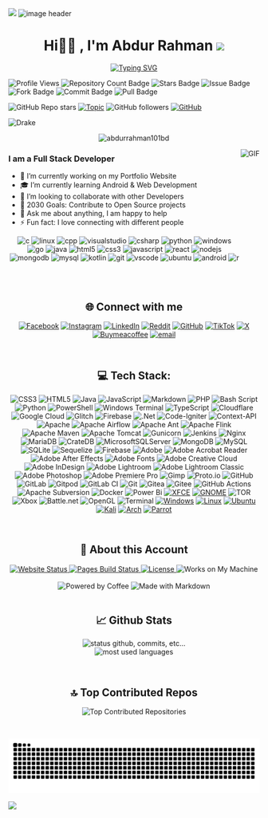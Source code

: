   <!--horizontal divider(gradiant)-->
<img src="https://user-images.githubusercontent.com/73097560/115834477-dbab4500-a447-11eb-908a-139a6edaec5c.gif">

<img alt="image header" src="https://raw.githubusercontent.com/marcos-inja/marcos-inja/main/imgs/header.png">

<h1 align="center">Hi👋🏻 , I'm Abdur Rahman <img src="https://media.giphy.com/media/TEnXkcsHrP4YedChhA/giphy.gif" width="35"></h1>
<div align="center">
  
[![Typing SVG](https://readme-typing-svg.herokuapp.com?font=Fira+Code&weight=100&size=25&pause=1000&width=435&lines=Full-Stack+Developer;Software+Developer;Web+Developer;AI+Enthusiast;Machine+Learning+Practitioner;Data+Science+Explorer;Tech+Enthusiast;Always+learning+new+things;Deep+Learning+Developer;Lifelong+learner+and+problem+solver;Open+Source+Contributor;Passionate+about+clean+code+and+innovation;Abdur+Rahman)](https://git.io/typing-svg)

</div>

<p><img src="https://komarev.com/ghpvc/?username=abdurrahman101bd" alt="Profile Views"> <img src="https://custom-icon-badges.herokuapp.com/badge/Repo-blue.svg?logo=repo" alt="Repository Count Badge">
<img src="https://custom-icon-badges.herokuapp.com/badge/Star-yellow.svg?logo=star" alt="Stars Badge">
<img src="https://custom-icon-badges.herokuapp.com/badge/Issue-red.svg?logo=issue" alt="Issue Badge">
<img src="https://custom-icon-badges.herokuapp.com/badge/Fork-orange.svg?logo=fork" alt="Fork Badge">
<img src="https://custom-icon-badges.herokuapp.com/badge/Commit-green.svg?logo=commit" alt="Commit Badge">
<img src="https://custom-icon-badges.herokuapp.com/badge/Pull Request-purple.svg?logo=pr" alt="Pull Badge"></p>

![GitHub Repo stars](https://img.shields.io/github/stars/abdurrahman101bd/Digital-Clock?style=social) [![Topic](https://img.shields.io/badge/Topic-ALL-blue?logo=github)](https://github.com/topics/Digital) ![GitHub followers](https://img.shields.io/github/followers/abdurrahman101bd?style=social) [![GitHub](https://img.shields.io/badge/GitHub-abdurrahman101bd-181717?logo=github)](https://github.com/abdurrahman101bd)

<p><img src="https://readme-typing-svg.herokuapp.com?color=FF0000&amp;center=true&amp;vCenter=true&amp;height=30&amp;lines=Abdur+Rahman" alt="Drake"></p>
  <p align="center" height="140px"> <img src="https://komarev.com/ghpvc/?username=abdurrahman101bd&amp;label=visitors&amp;color=31c442&amp;style=plastic" alt="abdurrahman101bd"></p>
 
<img align="right" height="270px" alt="GIF" src="https://media.giphy.com/media/CVtNe84hhYF9u/giphy.gif">
<h3>I am a Full Stack Developer</h3>
<ul>
<li>🚀 I’m currently working on my Portfolio Website </li>
<li>🎓 I’m currently learning Android & Web Development</li>
<li>👯 I’m looking to collaborate with other Developers</li>
<li>🎯 2030 Goals: Contribute to Open Source projects</li>
<li>💬 Ask me about anything, I am happy to help </li>
<li>⚡ Fun fact: I love connecting with different people </li>
</ul>

<p align="center">
<img src="https://user-images.githubusercontent.com/59575502/127426751-01af6b81-3523-47d2-95b8-6166f9c3c3aa.png" alt="c" width="25" height="25">
<img src="https://user-images.githubusercontent.com/59575502/127427976-be2bc801-ad71-4480-bda4-a6f64926cb7b.png" alt="linux" width="25" height="25">
<img src="https://user-images.githubusercontent.com/59575502/127426757-5335f7bc-c63a-4e58-9e96-f43982df842d.png" alt="cpp" width="25" height="25">
<img src="https://user-images.githubusercontent.com/59575502/127427979-7eddf4e0-1d7e-4735-8564-6a0f641130d6.png" alt="visualstudio" width="25" height="25">
<img src="https://user-images.githubusercontent.com/59575502/127426965-45da81b5-987d-4f44-b4d7-249fae487a0a.png" alt="csharp" width="25" height="25">
<img src="https://user-images.githubusercontent.com/59575502/127426759-a687aa90-d647-46c9-86f7-c8e948f8095e.png" alt="python" width="25" height="25">
<img src="https://user-images.githubusercontent.com/59575502/127427981-bfaa39a1-bce1-4f63-85c4-f61f14f39f46.png" alt="windows" width="25" height="25">
<img src="https://user-images.githubusercontent.com/59575502/127426152-a3fa615d-646a-41ad-b40d-668f7317b1d0.png" alt="go" width="25" height="25">
<img src="https://user-images.githubusercontent.com/59575502/127428627-06e9cfab-80ba-45a2-8891-96121397ec9c.png" alt="java" width="25" height="25">
<img src="https://user-images.githubusercontent.com/59575502/127426309-0b2bbd98-9756-4798-ad10-f60da4a4d5fb.png" alt="html5" width="25" height="25">
<img src="https://user-images.githubusercontent.com/59575502/127426315-abe01b56-a385-455d-9caf-40bc7022a3d3.png" alt="css3" width="25" height="25">
<img src="https://user-images.githubusercontent.com/59575502/127426312-4a7a6d79-4b40-4b06-8c94-824ea3e8410e.png" alt="javascript" width="25" height="25">
<img src="https://user-images.githubusercontent.com/59575502/127428633-1f18254b-97f9-4358-aec4-3143874035f8.png" alt="react" width="25" height="25">
<img src="https://user-images.githubusercontent.com/59575502/127428631-5ab21a62-ac89-4919-9408-724df88ab245.png" alt="nodejs" width="25" height="25">
<img src="https://user-images.githubusercontent.com/59575502/127426153-6f6d6c91-9778-43d9-a1df-95df61f23438.png" alt="mongodb" width="25" height="25">
<img src="https://user-images.githubusercontent.com/59575502/127428630-7563c6a0-4ce4-4b21-9473-b7c2b149f3c4.png" alt="mysql" width="25" height="25">
<img src="https://user-images.githubusercontent.com/59575502/127427343-2fe8d36c-c633-4ed2-92a2-122f08d7328b.png" alt="kotlin" width="25" height="25">
<img src="https://user-images.githubusercontent.com/59575502/127427975-18b027b4-dc7f-4616-b9b4-42019b54e8db.png" alt="git" width="25" height="25">
<img src="https://user-images.githubusercontent.com/59575502/127427980-4b5ba4cf-daee-474f-a500-872181ccc470.png" alt="vscode" width="25" height="25">
<img src="https://user-images.githubusercontent.com/59575502/127427977-74d3fe09-d1c3-447a-9446-b28aae6df5cb.png" alt="ubuntu" width="25" height="25">
<img src="https://user-images.githubusercontent.com/59575502/127427342-0ff4c732-b5dd-4f67-b4d3-e6cc3d9d7f72.png" alt="android" width="25" height="25">
<img src="https://user-images.githubusercontent.com/59575502/127426760-7a199e4d-b13d-4da3-8df1-f3c07713d8ff.png" alt="r" width="25" height="25">
</p><br><br>

<div align="center">

## 🌐 Connect with me
[![Facebook](https://img.shields.io/badge/Facebook-%231877F2.svg?logo=Facebook&logoColor=white)](https://facebook.com/abdurrahman101bd) [![Instagram](https://img.shields.io/badge/Instagram-%23E4405F.svg?logo=Instagram&logoColor=white)](https://instagram.com/abdurrahman101bd) [![LinkedIn](https://img.shields.io/badge/LinkedIn-%230077B5.svg?logo=linkedin&logoColor=white)](https://linkedin.com/in/abdurrahman101bd) [![Reddit](https://img.shields.io/badge/Reddit-%23FF4500.svg?logo=Reddit&logoColor=white)](https://reddit.com/user/abdurrahman101bd) [![GitHub](https://badgen.net/badge/icon/github?icon=github&label)](https://github.com/abdurrahman101bd) [![TikTok](https://img.shields.io/badge/TikTok-%23000000.svg?logo=TikTok&logoColor=white)](https://tiktok.com/@abdurrahman101bd) [![X](https://img.shields.io/badge/X-black.svg?logo=X&logoColor=white)](https://x.com/abdurrahman101b) [![Buymeacoffee](https://badgen.net/badge/icon/buymeacoffee?icon=buymeacoffee&label)](https://www.buymeacoffee.com/) [![email](https://img.shields.io/badge/Email-D14836?logo=gmail&logoColor=white)](mailto:abdurrahman101bd@gmail.com) 


</div><br>
<div align="center">

## 💻 Tech Stack:

![CSS3](https://img.shields.io/badge/css3-%231572B6.svg?style=plastic&logo=css3&logoColor=white) ![HTML5](https://img.shields.io/badge/html5-%23E34F26.svg?style=plastic&logo=html5&logoColor=white) ![Java](https://img.shields.io/badge/java-%23ED8B00.svg?style=plastic&logo=openjdk&logoColor=white) ![JavaScript](https://img.shields.io/badge/javascript-%23323330.svg?style=plastic&logo=javascript&logoColor=%23F7DF1E) ![Markdown](https://img.shields.io/badge/markdown-%23000000.svg?style=plastic&logo=markdown&logoColor=white) ![PHP](https://img.shields.io/badge/php-%23777BB4.svg?style=plastic&logo=php&logoColor=white) ![Bash Script](https://img.shields.io/badge/bash_script-%23121011.svg?style=plastic&logo=gnu-bash&logoColor=white) ![Python](https://img.shields.io/badge/python-3670A0?style=plastic&logo=python&logoColor=ffdd54) ![PowerShell](https://img.shields.io/badge/PowerShell-%235391FE.svg?style=plastic&logo=powershell&logoColor=white) ![Windows Terminal](https://img.shields.io/badge/Windows%20Terminal-%234D4D4D.svg?style=plastic&logo=windows-terminal&logoColor=white) ![TypeScript](https://img.shields.io/badge/typescript-%23007ACC.svg?style=plastic&logo=typescript&logoColor=white) ![Cloudflare](https://img.shields.io/badge/Cloudflare-F38020?style=plastic&logo=Cloudflare&logoColor=white) ![Google Cloud](https://img.shields.io/badge/GoogleCloud-%234285F4.svg?style=plastic&logo=google-cloud&logoColor=white) ![Glitch](https://img.shields.io/badge/glitch-%233333FF.svg?style=plastic&logo=glitch&logoColor=white) ![Firebase](https://img.shields.io/badge/firebase-%23039BE5.svg?style=plastic&logo=firebase) ![.Net](https://img.shields.io/badge/.NET-5C2D91?style=plastic&logo=.net&logoColor=white) ![Code-Igniter](https://img.shields.io/badge/CodeIgniter-%23EF4223.svg?style=plastic&logo=codeIgniter&logoColor=white) ![Context-API](https://img.shields.io/badge/Context--Api-000000?style=plastic&logo=react) ![Apache](https://img.shields.io/badge/apache-%23D42029.svg?style=plastic&logo=apache&logoColor=white) ![Apache Airflow](https://img.shields.io/badge/Apache%20Airflow-017CEE?style=plastic&logo=Apache%20Airflow&logoColor=white) ![Apache Ant](https://img.shields.io/badge/Apache%20Ant-A81C7D?style=plastic&logo=Apache%20Ant&logoColor=white) ![Apache Flink](https://img.shields.io/badge/Apache%20Flink-E6526F?style=plastic&logo=Apache%20Flink&logoColor=white) ![Apache Maven](https://img.shields.io/badge/Apache%20Maven-C71A36?style=plastic&logo=Apache%20Maven&logoColor=white) ![Apache Tomcat](https://img.shields.io/badge/apache%20tomcat-%23F8DC75.svg?style=plastic&logo=apache-tomcat&logoColor=black) ![Gunicorn](https://img.shields.io/badge/gunicorn-%298729.svg?style=plastic&logo=gunicorn&logoColor=white) ![Jenkins](https://img.shields.io/badge/jenkins-%232C5263.svg?style=plastic&logo=jenkins&logoColor=white) ![Nginx](https://img.shields.io/badge/nginx-%23009639.svg?style=plastic&logo=nginx&logoColor=white) ![MariaDB](https://img.shields.io/badge/MariaDB-003545?style=plastic&logo=mariadb&logoColor=white) ![CrateDB](https://img.shields.io/badge/CrateDB-009DC7?style=plastic&logo=CrateDB&logoColor=white) ![MicrosoftSQLServer](https://img.shields.io/badge/Microsoft%20SQL%20Server-CC2927?style=plastic&logo=microsoft%20sql%20server&logoColor=white) ![MongoDB](https://img.shields.io/badge/MongoDB-%234ea94b.svg?style=plastic&logo=mongodb&logoColor=white) ![MySQL](https://img.shields.io/badge/mysql-4479A1.svg?style=plastic&logo=mysql&logoColor=white) ![SQLite](https://img.shields.io/badge/sqlite-%2307405e.svg?style=plastic&logo=sqlite&logoColor=white) ![Sequelize](https://img.shields.io/badge/Sequelize-52B0E7?style=plastic&logo=Sequelize&logoColor=white) ![Firebase](https://img.shields.io/badge/firebase-a08021?style=plastic&logo=firebase&logoColor=ffcd34) ![Adobe](https://img.shields.io/badge/adobe-%23FF0000.svg?style=plastic&logo=adobe&logoColor=white) ![Adobe Acrobat Reader](https://img.shields.io/badge/Adobe%20Acrobat%20Reader-EC1C24.svg?style=plastic&logo=Adobe%20Acrobat%20Reader&logoColor=white) ![Adobe After Effects](https://img.shields.io/badge/Adobe%20After%20Effects-9999FF.svg?style=plastic&logo=Adobe%20After%20Effects&logoColor=white) ![Adobe Fonts](https://img.shields.io/badge/Adobe%20Fonts-000B1D.svg?style=plastic&logo=Adobe%20Fonts&logoColor=white) ![Adobe Creative Cloud](https://img.shields.io/badge/Adobe%20Creative%20Cloud-DA1F26.svg?style=plastic&logo=Adobe%20Creative%20Cloud&logoColor=white) ![Adobe InDesign](https://img.shields.io/badge/Adobe%20InDesign-49021F?style=plastic&logo=adobeindesign&logoColor=FF3366) ![Adobe Lightroom](https://img.shields.io/badge/Adobe%20Lightroom-31A8FF.svg?style=plastic&logo=Adobe%20Lightroom&logoColor=white) ![Adobe Lightroom Classic](https://img.shields.io/badge/Adobe%20Lightroom%20Classic-31A8FF.svg?style=plastic&logo=Adobe%20Lightroom%20Classic&logoColor=white) ![Adobe Photoshop](https://img.shields.io/badge/adobe%20photoshop-%2331A8FF.svg?style=plastic&logo=adobe%20photoshop&logoColor=white) ![Adobe Premiere Pro](https://img.shields.io/badge/Adobe%20Premiere%20Pro-9999FF.svg?style=plastic&logo=Adobe%20Premiere%20Pro&logoColor=white) ![Gimp](https://img.shields.io/badge/Gimp-657D8B?style=plastic&logo=gimp&logoColor=FFFFFF) ![Proto.io](https://img.shields.io/badge/Proto.io-161637?style=plastic&logo=proto.io&logoColor=00e5ff) ![GitHub](https://img.shields.io/badge/github-%23121011.svg?style=plastic&logo=github&logoColor=white) ![GitLab](https://img.shields.io/badge/gitlab-%23181717.svg?style=plastic&logo=gitlab&logoColor=white) ![Gitpod](https://img.shields.io/badge/gitpod-f06611.svg?style=plastic&logo=gitpod&logoColor=white) ![GitLab CI](https://img.shields.io/badge/gitlab%20CI-%23181717.svg?style=plastic&logo=gitlab&logoColor=white) ![Git](https://img.shields.io/badge/git-%23F05033.svg?style=plastic&logo=git&logoColor=white) ![Gitea](https://img.shields.io/badge/Gitea-34495E?style=plastic&logo=gitea&logoColor=5D9425) ![Gitee](https://img.shields.io/badge/Gitee-C71D23?style=plastic&logo=gitee&logoColor=white) ![GitHub Actions](https://img.shields.io/badge/github%20actions-%232671E5.svg?style=plastic&logo=githubactions&logoColor=white) ![Apache Subversion](https://img.shields.io/badge/subversion-%23809CC9.svg?style=plastic&logo=subversion&logoColor=white) ![Docker](https://img.shields.io/badge/docker-%230db7ed.svg?style=plastic&logo=docker&logoColor=white) ![Power Bi](https://img.shields.io/badge/power_bi-F2C811?style=plastic&logo=powerbi&logoColor=black) [![XFCE](https://img.shields.io/badge/Desktop-XFCE-2284C3?logo=xfce&logoColor=white)](https://www.xfce.org/) [![GNOME](https://img.shields.io/badge/Desktop-GNOME-4A86CF?logo=gnome&logoColor=white)](https://www.gnome.org/) ![TOR](https://img.shields.io/badge/tor-%237E4798.svg?style=plastic&logo=tor-project&logoColor=white) ![Xbox](https://img.shields.io/badge/xbox-%23107C10.svg?style=plastic&logo=xbox&logoColor=white) ![Battle.net](https://img.shields.io/badge/battle.net-%2300AEFF.svg?style=plastic&logo=battle.net&logoColor=white) ![OpenGL](https://img.shields.io/badge/OpenGL-white?logo=OpenGL&style=plastic) ![Terminal](https://badgen.net/badge/icon/terminal?icon=terminal&label) [![Windows](https://badgen.net/badge/icon/windows?icon=windows&label)](https://microsoft.com/windows/) [![Linux](https://badgen.net/badge/icon/linux?icon=terminal&label)](https://kernel.org/) [![Ubuntu](https://badgen.net/badge/icon/ubuntu?icon=terminal&label)](https://ubuntu.com/) [![Kali](https://badgen.net/badge/icon/kali?icon=terminal&label)](https://www.kali.org/) [![Arch](https://badgen.net/badge/icon/arch?icon=terminal&label)](https://archlinux.org/)
 [![Parrot](https://badgen.net/badge/icon/parrot?icon=terminal&label)](https://www.parrotsec.org/)

</div><br>

<div align="center">

  <h2>🔎 About this Account</h2>

  <a href="https://github.com/abdurrahman101bd/" target="_blank">
    <img src="https://img.shields.io/website?url=https://1999azzar.github.io/1999AZZAR/&style=for-the-badge&up_message=Online&down_message=Offline" height="28" alt="Website Status">
  </a>
  <a href="https://github.com/abdurrahman101bd/" target="_blank">
    <img src="https://github.com/1999AZZAR/1999AZZAR/actions/workflows/pages/pages-build-deployment/badge.svg" height="28" alt="Pages Build Status">
  </a>
  <a href="https://github.com/abdurrahman101bd/abdurrahman101bd/blob/main/LICENSE" target="_blank">
    <img src="https://img.shields.io/github/license/1999AZZAR/1999AZZAR?color=purple&style=for-the-badge" height="28" alt="License">
  </a>
  <img src="https://forthebadge.com/images/badges/works-on-my-machine.svg" height="28" alt="Works on My Machine">
</div><br>

<div align="center">
   <img src="https://forthebadge.com/images/badges/powered-by-coffee.svg" height="28" alt="Powered by Coffee"> <img src="https://forthebadge.com/images/badges/made-with-markdown.svg" height="28" alt="Made with Markdown">
</div><br>

<div align="center">

## 📈 Github Stats
<p>
  <img alt="status github, commits, etc..." width="500px" src="https://github-readme-stats.vercel.app/api?username=abdurrahman101bd&amp;count_private=true&amp;show_icons=true&amp;custom_title=Github&amp;theme=algolia&amp;bg_color=0,000000,130F40&amp;layout=compact&amp;border_radius=8"> <br>
  <img alt="most used languages" width="500px" src="https://github-readme-stats.vercel.app/api/top-langs/?username=abdurrahman101bd&amp;count_private=true&amp;theme=algolia&amp;bg_color=0,000000,130F40&amp;layout=compact&amp;border_radius=8&amp;langs_count=20&amp;hide=hack,swift,kotlin,objective-c">
</p>
</div><br>

<div align="center">

  <h2>🔝 Top Contributed Repos</h2>
  <p>
    <img alt="Top Contributed Repositories"
      width="500px"
      src="https://github-contributor-stats.vercel.app/api?username=abdurrahman101bd&limit=5&theme=algolia&combine_all_yearly_contributions=true"/>
  </p>
</div><br>

<!--- snake -->
<div align="center"> 

![snake gif](https://github.com/abdurrahman101bd/abdurrahman101bd/blob/output/github-snake-dark.svg)

</div>

  <!--(gradiant)-->
<img src="https://user-images.githubusercontent.com/73097560/115834477-dbab4500-a447-11eb-908a-139a6edaec5c.gif">

